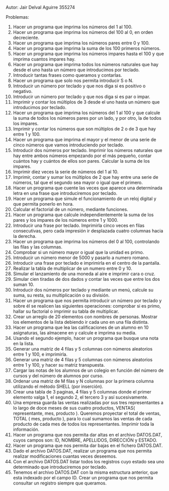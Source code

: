 Autor: Jair Delval Aguirre	355274

Problemas:
1. Hacer un programa que imprima los números del 1 al 100.
2. Hacer un programa que imprima los números del 100 al 0, en orden decreciente.
3. Hacer un programa que imprima los números pares entre 0 y 100.
4. Hacer un programa que imprima la suma de los 100 primeros números.
5. Hacer un programa que imprima los números impares hasta el 100 y que imprima cuantos impares hay.
6.  Hacer un programa que imprima todos los números naturales que hay desde el uno hasta un número que introducimos por teclado.
7. Introducir tantas frases como queramos y contarlas.
8. Hacer un programa que solo nos permita introducir S o N.
9. Introducir un número por teclado y que nos diga si es positivo o negativo.
10. Introducir un número por teclado y que nos diga si es par o impar.
11. Imprimir y contar los múltiplos de 3 desde el uno hasta un número que introducimos por teclado.
12. Hacer un programa que imprima los números del 1 al 100 y que calcule la suma de todos los números pares por un lado, y por otro, la de todos los impares.
13. Imprimir y contar los números que son múltiplos de 2 o de 3 que hay entre 1 y 100.
14. Hacer un programa que imprima el mayor y el menor de una serie de cinco números que vamos introduciendo por teclado.
15. Introducir dos números por teclado. Imprimir los números naturales que hay entre ambos números empezando por el más pequeño, contar cuántos hay y cuántos de ellos son pares. Calcular la suma de los impares.
16. Imprimir diez veces la serie de números del 1 al 10.
17. Imprimir, contar y sumar los múltiplos de 2 que hay entre una serie de números, tal que el segundo sea mayor o igual que el primero.
18. Hacer un programa que cuente las veces que aparece una determinada letra en una frase que introduciremos por teclado.
19. Hacer un programa que simule el funcionamiento de un reloj digital y que permita ponerlo en hora.
20. Calcular el factorial de un número, mediante funciones.
21. Hacer un programa que calcule independientemente la suma de los pares y los impares de los números entre 1 y 1000.
22. Introducir una frase por teclado. Imprimirla cinco veces en filas consecutivas, pero cada impresión ir desplazada cuatro columnas hacia la derecha.
23. Hacer un programa que imprima los números del 0 al 100, controlando las filas y las columnas.
24. Comprobar si un número mayor o igual que la unidad es primo.
25. Introducir un número menor de 5000 y pasarlo a numero romano.
26. Introducir una frase por teclado e imprimirla en el centro de la pantalla.
27. Realizar la tabla de multiplicar de un numero entre 0 y 10.
28. Simular el lanzamiento de una moneda al aire e imprimir cara o cruz.
29. Simular cien tiradas de dos dados y contar las veces que entre los dos suman 10.
30. Introducir dos números por teclado y mediante un menú, calcule su suma, su resta, su multiplicación o su división.
31. Hacer un programa que nos permita introducir un número por teclado y sobre él se realicen las siguientes operaciones: comprobar si es primo, hallar su factorial o imprimir su tabla de multiplicar.
32. Crear un arreglo de 20 elementos con nombres de personas. Mostrar los elementos de la lista debiendo ir cada uno en una fila distinta.
33. Hacer un programa que lea las calificaciones de un alumno en 10 asignaturas, las almacene en y calcule e imprima su media.
34. Usando el segundo ejemplo, hacer un programa que busque una nota en la lista.
35. Generar una matriz de 4 filas y 5 columnas con números aleatorios entre 1 y 100, e imprimirla.
36. Generar una matriz de 4 filas y 5 columnas con números aleatorios entre 1 y 100, y hacer su matriz transpuesta.
37. Cargar las notas de los alumnos de un colegio en función del número de cursos y del número de alumnos por curso.
38. Ordenar una matriz de M filas y N columnas por la primera columna utilizando el método SHELL (por inserción).
39. Crear una tabla de 3 paginas, 4 filas y 5 columnas donde el primer elemento valga 1, el segundo 2, el tercero 3 y así sucesivamente.
40. Una empresa guarda las ventas realizadas por sus tres representantes a lo largo de doce meses de sus cuatro productos, VENTAS( representante, mes, producto ). Queremos proyectar el total de ventas, TOTAL ( mes, producto ), para lo cual sumamos las ventas de cada producto de cada mes de todos los representantes. Imprimir toda la información.
41. Hacer un programa que nos permita dar altas en el archivo DATOS.DAT, cuyos campos son: ID, NOMBRE, APELLIDOS, DIRECCIÓN y ESTADO.
42. Hacer un programa que nos permita dar bajas en el fichero DATOS.DAT.
43. Dado el archivo DATOS.DAT, realizar un programa que nos permita realizar modificaciones cuantas veces deseemos.
44. Con el archivo DATOS.DAT listar todos los registros cuyo estado sea uno determinado que introduciremos por teclado.
45. Tenemos el archivo DATOS.DAT con la misma estructura anterior, que esta indexado por el
campo ID. Crear un programa que nos permita consultar un registro siempre que queramos.
